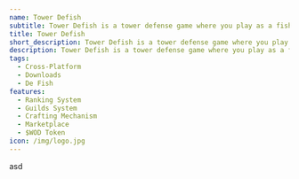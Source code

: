 ```yaml
---
name: Tower Defish
subtitle: Tower Defish is a tower defense game where you play as a fish
title: Tower Defish
short_description: Tower Defish is a tower defense game where you play as a fish
description: Tower Defish is a tower defense game where you play as a fish
tags:
  - Cross-Platform
  - Downloads
  - De Fish
features:
  - Ranking System
  - Guilds System
  - Crafting Mechanism
  - Marketplace
  - $WOD Token
icon: /img/logo.jpg
---
```


asd